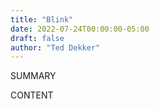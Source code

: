 ```yaml
---
title: "Blink"
date: 2022-07-24T00:00:00-05:00
draft: false
author: "Ted Dekker"
---
```


SUMMARY

<!--more-->

CONTENT